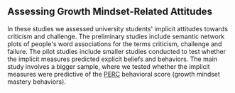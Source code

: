 ## Assessing Growth Mindset-Related Attitudes

In these studies we assessed university students' implicit attitudes towards criticism and challenge. 
The preliminary studies include semantic network plots of people's word associations for the terms criticism, challenge and failure. 
The pilot studies include smaller studies conducted to test whether the implicit measures predicted explicit beliefs and behaviors. 
The main study involves a bigger sample, where we tested whether the implicit measures were predictive of the [PERC](https://learning-analytics.info/index.php/JLA/article/view/6759/7420) behavioral score (growth mindset mastery behaviors). 
